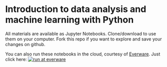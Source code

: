 # Introduction to data analysis and machine learning with Python
All materials are available as Jupyter Notebooks. Clone/download to use them on your computer. Fork this repo if you want to explore and save your changes on github.

You can also run these notebooks in the cloud, courtesy of [Everware](https://github.com/everware). 
Just click here:
[![run at everware](https://img.shields.io/badge/run%20me-@everware-blue.svg?style=flat)](https://everware.rep.school.yandex.net/hub/oauth_login?repourl=https://github.com/openml/course-python)
